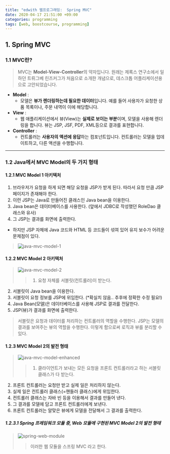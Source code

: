```yaml
---
title: "edwith 웹프로그래밍:  Spring MVC"
date: 2020-04-17 21:51:00 +09:00
categories: programming
tags: [web, boostcourse, programming]
---
```


## 1. Spring MVC
### 1.1 MVC란?
> MVC는 **Model-View-Controller**의 약자입니다. 원래는 제록스 연구소에서 일하던 트뤼그베 린즈커그가 처음으로 소개한 개념으로, 데스크톱 어플리케이션용으로 고안되었습니다.  

- **Model** :
  - 모델은 **뷰가 렌더링하는데 필요한 데이터**입니다. 예를 들어 사용자가 요청한 상품 목록이나, 주문 내역이 이에 해당합니다.  
- **View** :
  - 웹 애플리케이션에서 뷰(View)는 **실제로 보이는 부분**이며, 모델을 사용해 렌더링을 합니다. 뷰는 JSP, JSF, PDF, XML등으로 결과를 표현합니다.  
- **Controller** :
  - 컨트롤러는 **사용자의 액션에 응답**하는 컴포넌트입니다. 컨트롤러는 모델을 업데이트하고, 다른 액션을 수행합니다.
---
### 1.2 Java에서 MVC Model의 두 가지 형태
#### 1.2.1 MVC Model 1 아키텍처

1. 브라우저가 요청을 하게 되면 해당 요청을 JSP가 받게 된다. 따라서 요청 만큼 JSP 페이지가 존재해야 한다.
2. 이런 JSP는 Java로 만들어진 클래스인 Java bean을 이용한다.
3. Java bean은 데이터베이스를 사용한다. (앞에서 JDBC로 작성했던 RoleDao 클래스와 유사)
4. 그 JSP는 결과를 화면에 출력한다.


- 하지만 JSP 자체에 Java 코드와 HTML 등 코드들이 섞여 있어 유지 보수가 어려운 문제점이 있다.

> ![java-mvc-model-1](https://user-images.githubusercontent.com/37020415/79572026-356f8580-80f7-11ea-9d2c-54bea0fc4e73.png)  

#### 1.2.2 MVC Model 2 아키텍처
> ![java-mvc-model-2](https://user-images.githubusercontent.com/37020415/79572028-36a0b280-80f7-11ea-9016-9fd5f85d2280.png)
>> 1. 요청 자체를 서블릿(컨트롤러)이 받는다.
2. 서블릿이 Java bean을 이용한다.
3. 서블릿이 요청 정보를 JSP에 위임한다. (*확실치 않음.. 추후에 정확한 수정 필요!)
4. Java Bean(모델)은 데이터베이스를 사용해 JSP로 결과를 전달한다.
5. JSP(뷰)가 결과를 화면에 출력한다.

> 서블릿은 요청과 데이터를 처리하는 컨트롤러의 역할을 수행한다. JSP는 모델의 결과를 보여주는 뷰의 역할을 수행한다. 이렇게 함으로써 로직과 뷰를 분리할 수 있다.



#### 1.2.3 MVC Model 2의 발전 형태
> ![java-mvc-model-enhanced](https://user-images.githubusercontent.com/37020415/79573610-deb77b00-80f9-11ea-82b9-11e9eaba5041.png)
>> 1. 클라이언트가 보내는 모든 요청을 프론트 컨트롤러라고 하는 서블릿 클래스가 다 받는다.
2. 프론트 컨트롤러는 요청만 받고 실제 일은 처리하지 않는다.
3. 실제 일은 컨트롤러 클래스(=핸들러 클래스)에게 위임한다.
4. 컨트롤러 클래스는 자바 빈 등을 이용해서 결과를 만들어 낸다.
5. 그 결과를 모델에 담고 프론트 컨트롤러에게 보낸다.
6. 프론트 컨트롤러는 알맞은 뷰에게 모델을 전달해서 그 결과를 출력한다.

##### 1.2.3.1 Spring 프레임워크 모듈 중, Web 모듈에 구현된 MVC Model 2의 발전 형태
> ![spring-web-module](https://user-images.githubusercontent.com/37020415/79573601-dd864e00-80f9-11ea-8463-d20734c12f2a.png)
>> 이러한 웹 모듈을 스프링 MVC 라고 한다.
